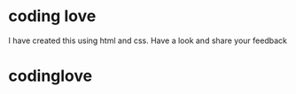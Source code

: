 # coding love
I have created this using html and css. Have a look and share your feedback
# codinglove
